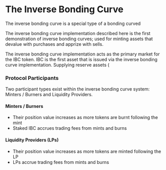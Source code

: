 # The Inverse Bonding Curve

The inverse bonding curve is a special type of a bonding curved



The inverse bonding curve implementation described here is the first demonstration of inverse bonding curves; used for minting assets that devalue with purchases and apprize with sells.&#x20;



The inverse bonding curve implementation acts as the primary market for the IBC token. IBC is the first asset that is issued via the inverse bonding curve implementation. Supplying reserve assets (



### Protocol Participants

Two participant types exist within the inverse bonding curve system: Minters / Burners and Liquidity Providers.&#x20;

#### Minters / Burners

* Their position value increases as more tokens are burnt following the mint
* Staked IBC accrues trading fees from mints and burns



#### Liquidity Providers (LPs)

* Their position value increases as more tokens are minted following the LP
* LPs accrue trading fees from mints and burns





